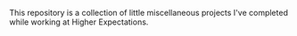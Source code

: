 This repository is a collection of little miscellaneous projects I've completed
while working at Higher Expectations.